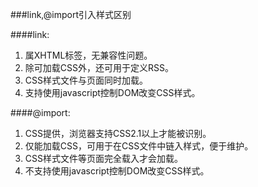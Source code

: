 ###link,@import引入样式区别

####link:
    <link rel="stylesheet" type="text/css" href="CSS文件路径"/>
1. 属XHTML标签，无兼容性问题。
2. 除可加载CSS外，还可用于定义RSS。
3. CSS样式文件与页面同时加载。
4. 支持使用javascript控制DOM改变CSS样式。
    
####@import:
    <style type="text/css">@import url(CSS文件路径)</style>
1. CSS提供，浏览器支持CSS2.1以上才能被识别。
2. 仅能加载CSS，可用于在CSS文件中链入样式，便于维护。
3. CSS样式文件等页面完全载入才会加载。
4. 不支持使用javascript控制DOM改变CSS样式。